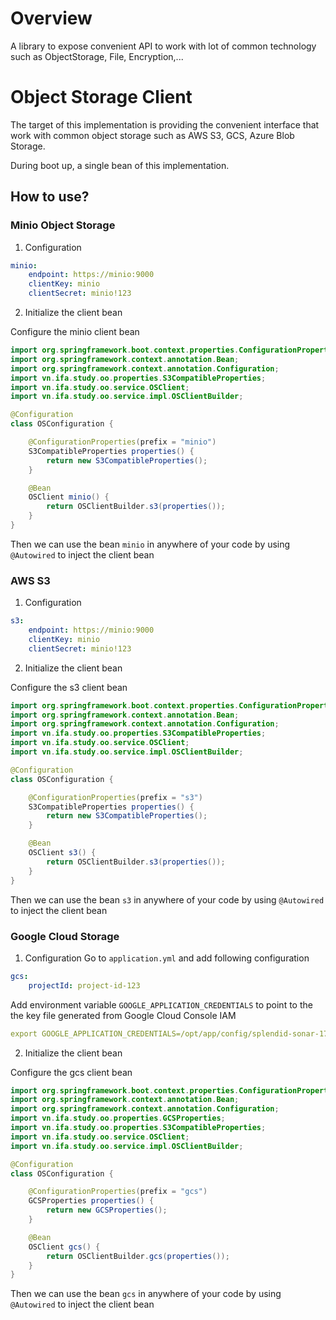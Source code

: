 # Overview

A library to expose convenient API to work with lot of common technology such as ObjectStorage, File, Encryption,...

# Object Storage Client
The target of this implementation is providing the convenient interface that work with common object storage such as AWS S3, GCS, Azure Blob Storage.

During boot up, a single bean of this implementation.

## How to use?
### Minio Object Storage
1. Configuration

```yaml
minio:
    endpoint: https://minio:9000
    clientKey: minio
    clientSecret: minio!123
```
2. Initialize the client bean

Configure the minio client bean

```java
import org.springframework.boot.context.properties.ConfigurationProperties;
import org.springframework.context.annotation.Bean;
import org.springframework.context.annotation.Configuration;
import vn.ifa.study.oo.properties.S3CompatibleProperties;
import vn.ifa.study.oo.service.OSClient;
import vn.ifa.study.oo.service.impl.OSClientBuilder;

@Configuration
class OSConfiguration {

    @ConfigurationProperties(prefix = "minio")
    S3CompatibleProperties properties() {
        return new S3CompatibleProperties();
    }

    @Bean
    OSClient minio() {
        return OSClientBuilder.s3(properties());
    }
}
```

Then we can use the bean `minio` in anywhere of your code by using `@Autowired` to inject the client bean

### AWS S3
1. Configuration

```yaml
s3:
    endpoint: https://minio:9000
    clientKey: minio
    clientSecret: minio!123
```
2. Initialize the client bean

Configure the s3 client bean

```java
import org.springframework.boot.context.properties.ConfigurationProperties;
import org.springframework.context.annotation.Bean;
import org.springframework.context.annotation.Configuration;
import vn.ifa.study.oo.properties.S3CompatibleProperties;
import vn.ifa.study.oo.service.OSClient;
import vn.ifa.study.oo.service.impl.OSClientBuilder;

@Configuration
class OSConfiguration {

    @ConfigurationProperties(prefix = "s3")
    S3CompatibleProperties properties() {
        return new S3CompatibleProperties();
    }

    @Bean
    OSClient s3() {
        return OSClientBuilder.s3(properties());
    }
}
```

Then we can use the bean `s3` in anywhere of your code by using `@Autowired` to inject the client bean

### Google Cloud Storage
1. Configuration
Go to `application.yml` and add following configuration
```yaml
gcs:
    projectId: project-id-123
```
Add environment variable `GOOGLE_APPLICATION_CREDENTIALS` to point to the the key file generated from Google Cloud Console IAM

```yaml
export GOOGLE_APPLICATION_CREDENTIALS=/opt/app/config/splendid-sonar-174914-c483e3e6fb4f.json
```

2. Initialize the client bean

Configure the gcs client bean

```java
import org.springframework.boot.context.properties.ConfigurationProperties;
import org.springframework.context.annotation.Bean;
import org.springframework.context.annotation.Configuration;
import vn.ifa.study.oo.properties.GCSProperties;
import vn.ifa.study.oo.properties.S3CompatibleProperties;
import vn.ifa.study.oo.service.OSClient;
import vn.ifa.study.oo.service.impl.OSClientBuilder;

@Configuration
class OSConfiguration {

    @ConfigurationProperties(prefix = "gcs")
    GCSProperties properties() {
        return new GCSProperties();
    }

    @Bean
    OSClient gcs() {
        return OSClientBuilder.gcs(properties());
    }
}
```

Then we can use the bean `gcs` in anywhere of your code by using `@Autowired` to inject the client bean

